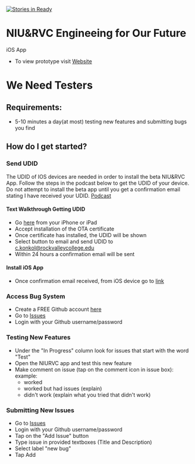 [![Stories in Ready](https://badge.waffle.io/rvcapps/niurvc.png?label=active&title=Active)](https://waffle.io/rvcapps/niurvc?utm_source=badge)

# NIU&RVC Engineeing for Our Future
iOS App 

- To view prototype visit [Website](http://www.rvchourofcode.com/niurvc.html)

# We Need Testers

## Requirements: 
- 5-10 minutes a day(at most) testing new features and submitting bugs you find

## How do I get started?

### Send UDID
The UDID of IOS devices are needed in order to install the beta NIU&RVC App. Follow the steps in the podcast below to get the UDID of your device. Do not attempt to install the beta app until you get a confirmation email stating I have received your UDID. [Podcast](https://youtu.be/yOYIJ7sa_Gk)

#### Text Walkthrough Getting UDID
   - Go [here](https://www.getudid.io) from your iPhone or iPad
   - Accept installation of the OTA certificate
   - Once certificate has installed, the UDID will be shown
   - Select button to email and send UDID to c.konkol@rockvalleycollege.edu
   - Within 24 hours a confirmation email will be sent
   
#### Install iOS App
   - Once confirmation email received, from iOS device go to [link](https://konkolapps.github.io)

### Access Bug System
- Create a FREE Github account [here](https://github.com/join)
- Go to [Issues](https://waffle.io/rvcapps/niurvc/join)
- Login with your Github username/password

### Testing New Features
- Under the "In Progress" column look for issues that start with the word "Test"
- Open the NIURVC app and test this new feature
- Make comment on issue (tap on the comment icon in issue box): 
   example: 
   - worked
   - worked but had issues (explain)
   - didn't work (explain what you tried that didn't work) 
   
### Submitting New Issues
- Go to [Issues](https://waffle.io/rvcapps/niurvc/join)
- Login with your Github username/password
- Tap on the "Add Issue" button
- Type issue in provided textboxes (Title and Description)
- Select label "new bug"
- Tap Add

